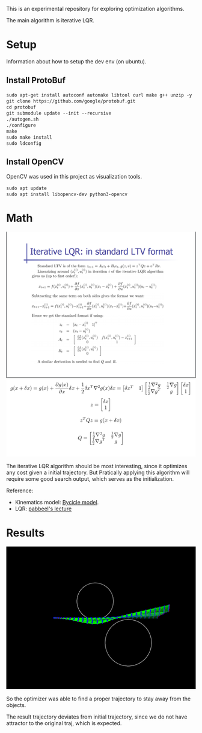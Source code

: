 This is an experimental repository for exploring optimization algorithms.

The main algorithm is iterative LQR.

# Setup

Information about how to setup the dev env (on ubuntu).

## Install ProtoBuf
```
sudo apt-get install autoconf automake libtool curl make g++ unzip -y
git clone https://github.com/google/protobuf.git
cd protobuf
git submodule update --init --recursive
./autogen.sh
./configure
make
sudo make install
sudo ldconfig
```

## Install OpenCV

OpenCV was used in this project as visualization tools.
```
sudo apt update
sudo apt install libopencv-dev python3-opencv
```

# Math

![img1](math1.png)
![img2](math2.png)

The iterative LQR algorithm should be most interesting, since it optimizes any cost given a initial trajectory. 
But Pratically applying this algorithm will require some good search output, which serves as the initialization.

Reference: 

*  Kinematics model: [Bycicle model](https://borrelli.me.berkeley.edu/pdfpub/IV_KinematicMPC_jason.pdf).
*  LQR: [pabbeel's lecture](https://people.eecs.berkeley.edu/~pabbeel/cs287-fa12/slides/LQR.pdf)

# Results

![opt_trajs](opt_trajs.png)

So the optimizer was able to find a proper trajectory to stay away from the objects. 

The result trajectory deviates from initial trajectory, since we do not have attractor to the original traj, which is expected. 